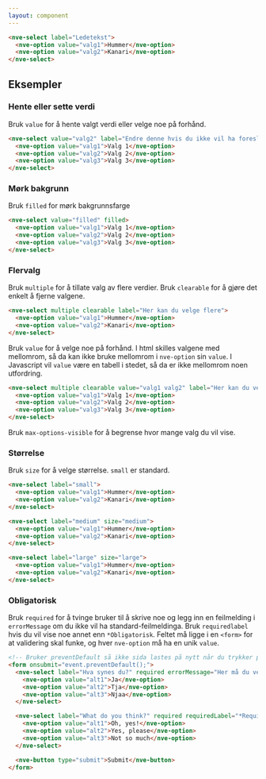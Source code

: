 ```yaml
---
layout: component
---
```


<CodeExamplePreview>

```html
<nve-select label="Ledetekst">
  <nve-option value="valg1">Hummer</nve-option>
  <nve-option value="valg2">Kanari</nve-option>
</nve-select>
```

</CodeExamplePreview>

## Eksempler

### Hente eller sette verdi

Bruk `value` for å hente valgt verdi eller velge noe på forhånd.

<CodeExamplePreview>

```html
<nve-select value="valg2" label="Endre denne hvis du ikke vil ha foreslått valg">
  <nve-option value="valg1">Valg 1</nve-option>
  <nve-option value="valg2">Valg 2</nve-option>
  <nve-option value="valg3">Valg 3</nve-option>
</nve-select>
```

</CodeExamplePreview>

### Mørk bakgrunn

Bruk `filled` for mørk bakgrunnsfarge

<CodeExamplePreview>

```html
<nve-select value="filled" filled>
  <nve-option value="valg1">Valg 1</nve-option>
  <nve-option value="valg2">Valg 2</nve-option>
  <nve-option value="valg3">Valg 3</nve-option>
</nve-select>
```

</CodeExamplePreview>

### Flervalg

Bruk `multiple` for å tillate valg av flere verdier. Bruk `clearable` for å gjøre det enkelt å fjerne valgene.

<CodeExamplePreview>

```html
<nve-select multiple clearable label="Her kan du velge flere">
  <nve-option value="valg1">Hummer</nve-option>
  <nve-option value="valg2">Kanari</nve-option>
</nve-select>
```

</CodeExamplePreview>

Bruk `value` for å velge noe på forhånd. I html skilles valgene med mellomrom, så da kan ikke bruke mellomrom i `nve-option` sin `value`. I Javascript vil `value` være en tabell i stedet, så da er ikke mellomrom noen utfordring.

<CodeExamplePreview>

```html
<nve-select multiple clearable value="valg1 valg2" label="Her kan du velge flere">
  <nve-option value="valg1">Valg 1</nve-option>
  <nve-option value="valg2">Valg 2</nve-option>
  <nve-option value="valg3">Valg 3</nve-option>
</nve-select>
```

</CodeExamplePreview>

Bruk `max-options-visible` for å begrense hvor mange valg du vil vise.

### Størrelse

Bruk `size` for å velge størrelse. `small` er standard.

<CodeExamplePreview>

```html
<nve-select label="small">
  <nve-option value="valg1">Hummer</nve-option>
  <nve-option value="valg2">Kanari</nve-option>
</nve-select>

<nve-select label="medium" size="medium">
  <nve-option value="valg1">Hummer</nve-option>
  <nve-option value="valg2">Kanari</nve-option>
</nve-select>

<nve-select label="large" size="large">
  <nve-option value="valg1">Hummer</nve-option>
  <nve-option value="valg2">Kanari</nve-option>
</nve-select>
```

</CodeExamplePreview>

### Obligatorisk

Bruk `required` for å tvinge bruker til å skrive noe og legg inn en feilmelding i `errorMessage` om du ikke vil ha standard-feilmeldinga.
Bruk `requiredlabel` hvis du vil vise noe annet enn `*Obligatorisk`. Feltet må ligge i en `<form>` for at validering skal funke, og hver `nve-option` må ha en unik `value`.

<CodeExamplePreview>

```html
<!-- Bruker preventDefault så ikke sida lastes på nytt når du trykker på knappen -->
<form onsubmit="event.preventDefault();">
  <nve-select label="Hva synes du?" required errorMessage="Her må du velge noe">
    <nve-option value="alt1">Ja</nve-option>
    <nve-option value="alt2">Tja</nve-option>
    <nve-option value="alt3">Njaa</nve-option>
  </nve-select>

  <nve-select label="What do you think?" required requiredLabel="*Required" errorMessage="Please answer">
    <nve-option value="alt1">Oh, yes!</nve-option>
    <nve-option value="alt2">Yes, please</nve-option>
    <nve-option value="alt3">Not so much</nve-option>
  </nve-select>

  <nve-button type="submit">Submit</nve-button>
</form>
```

</CodeExamplePreview>
